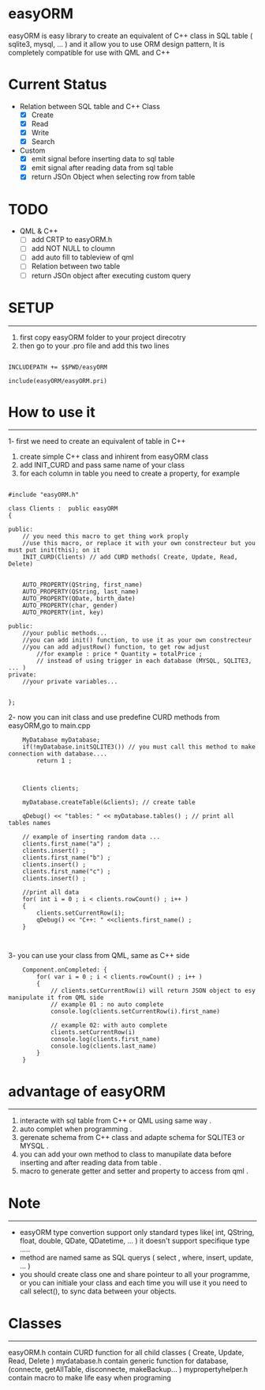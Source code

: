 # easyORM

easyORM is easy library to create an equivalent of C++ class in SQL table ( sqlite3, mysql, ... ) and it allow you to use ORM design pattern, It is completely compatible for use with QML and C++

# Current Status

- Relation between SQL table and C++ Class
    + [X] Create
    + [X] Read 
    + [X] Write
    + [X] Search
- Custom
    + [X] emit signal before inserting data to sql table
    + [X] emit signal after reading data from sql table
    + [X] return JSOn Object when selecting row from table
    
# TODO
- QML & C++
    + [ ] add CRTP to easyORM.h
    + [ ] add NOT NULL to cloumn
    + [ ] add auto fill to tableview of qml
    + [ ] Relation between two table
    + [ ] return JSOn object after executing custom query
    
# SETUP
-------
1) first copy easyORM folder to your project direcotry
2) then go to your .pro file and add this two lines

```

INCLUDEPATH += $$PWD/easyORM

include(easyORM/easyORM.pri)

```

# How to use it
----------------
1- first we need to create an equivalent  of table in C++
1) create simple C++ class and inhirent from easyORM class
2) add INIT_CURD and pass same name of your class
3) for each column in table you need to create a property, for example

```

#include "easyORM.h"

class Clients :  public easyORM
{

public:
    // you need this macro to get thing work proply
    //use this macro, or replace it with your own constrecteur but you must put init(this); on it
    INIT_CURD(Clients) // add CURD methods( Create, Update, Read, Delete)


    AUTO_PROPERTY(QString, first_name)
    AUTO_PROPERTY(QString, last_name)
    AUTO_PROPERTY(QDate, birth_date)
    AUTO_PROPERTY(char, gender)
    AUTO_PROPERTY(int, key)

public:
    //your public methods...
    //you can add init() function, to use it as your own constrecteur
    //you can add adjustRow() function, to get row adjust
        //for example : price * Quantity = totalPrice ;
        // instead of using trigger in each database (MYSQL, SQLITE3, ... )
private:
    //your private variables...


};

```
2- now you can init class and use predefine CURD methods from easyORM,go to main.cpp

```
    MyDatabase myDatabase;
    if(!myDatabase.initSQLITE3()) // you must call this method to make connection with database....
        return 1 ;
        
    
    
    Clients clients; 
    
    myDatabase.createTable(&clients); // create table 
    
    qDebug() << "tables: " << myDatabase.tables() ; // print all tables names
    
    // example of inserting random data ...
    clients.first_name("a") ; 
    clients.insert() ;
    clients.first_name("b") ; 
    clients.insert() ;
    clients.first_name("c") ; 
    clients.insert() ;
    
    //print all data
    for( int i = 0 ; i < clients.rowCount() ; i++ )
    {
        clients.setCurrentRow(i);
        qDebug() << "C++: " <<clients.first_name() ;
    }



```

3- you can use your class from QML, same as C++ side

```
    Component.onCompleted: {
        for( var i = 0 ; i < clients.rowCount() ; i++ )
        {
            // clients.setCurrentRow(i) will return JSON object to esy manipulate it from QML side
            // example 01 : no auto complete
            console.log(clients.setCurrentRow(i).first_name)
            
            // example 02: with auto complete
            clients.setCurrentRow(i)
            console.log(clients.first_name)
            console.log(clients.last_name)
        }
    }
```
# advantage of easyORM
----------------------
1. interacte with sql table from C++ or QML using same way .
2. auto complet when programming .
3. gerenate schema from C++ class and adapte schema for SQLITE3 or MYSQL .
4. you can add your own method to class to manupilate data before inserting and after reading data from table .
5. macro to generate getter and setter and property to access from qml .


# Note
-------
- easyORM type convertion support only standard types like( int, QString, float, double, QDate, QDatetime, ... ) 
it doesn't support specifique type .....
- method are named same as SQL querys ( select , where, insert, update, ... ) 
- you should create class one and share pointeur to all your programme, or you can initiale your class and each time you will use it you need to call select(), to sync data between your objects.

# Classes
---------
easyORM.h contain CURD function for all child classes ( Create, Update, Read, Delete ) 
mydatabase.h contain generic function for database, (connecte, getAllTable, disconnecte, makeBackup... )
mypropertyhelper.h contain macro to make life easy when programing


